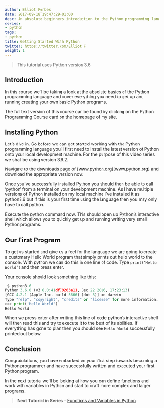 ```yaml
---
author: Elliot Forbes
date: 2017-09-18T19:47:29+01:00
desc: An absolute beginners introduction to the Python programming language
series:
- python
tags:
- python
title: Getting Started With Python
twitter: https://twitter.com/Elliot_F
weight: 1
---
```


> This tutorial uses Python version 3.6

## Introduction

In this course we’ll be taking a look at the absolute basics of the Python programming language and cover everything you need to get up and running creating your own basic Python programs.

The full text version of this course can be found by clicking on the Python Programming Course card on the homepage of my site. 

## Installing Python

Let’s dive in. So before we can get started working with the Python programming language you’ll first need to install the latest version of Python onto your local development machine. For the purpose of this video series we shall be using version 3.6.2. 

Navigate to the downloads page of [www.python.org](www.python.org) and download the appropriate version now. 

Once you’ve successfully installed Python you should then be able to call ‘python’ from a terminal on your development machine. As I have multiple versions of Python installed on my local machine I’ve installed it as python3.6 but if this is your first time using the language then you may only have to call python.

Execute the python command now. This should open up Python’s interactive shell which allows you to quickly get up and running writing very small Python programs. 

## Our First Program

To get us started and give us a feel for the language we are going to create a customary Hello World program that simply prints out hello world to the console. With python we can do this in one line of code. Type `print(‘Hello World’)` and then press enter. 

Your console should look something like this:

```py
 $ python3.6
Python 3.6.0 (v3.6.0:41df79263a11, Dec 22 2016, 17:23:13)
[GCC 4.2.1 (Apple Inc. build 5666) (dot 3)] on darwin
Type "help", "copyright", "credits" or "license" for more information.
>>> print('Hello World')
Hello World
```

When we press enter after writing this line of code python’s interactive shell will then read this and try to execute it to the best of its abilities. If everything has gone to plan then you should see `Hello World` successfully printed out below. 

## Conclusion

Congratulations, you have embarked on your first step towards becoming a Python programmer and have successfully written and executed your first Python program.

In the next tutorial we'll be looking at how you can define functions and work with variables in Python and start to craft more complex and larger programs. 

> **Next Tutorial in Series** - [Functions and Variables in Python](/python/python-functions-and-variables/) 

